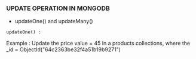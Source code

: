 ### UPDATE OPERATION IN MONGODB

- updateOne() and updateMany()

`updateOne() :`

Example : Update the price value = 45 in a products collections, where the _id = ObjectId("64c2363be32f4a51b19b9271")



